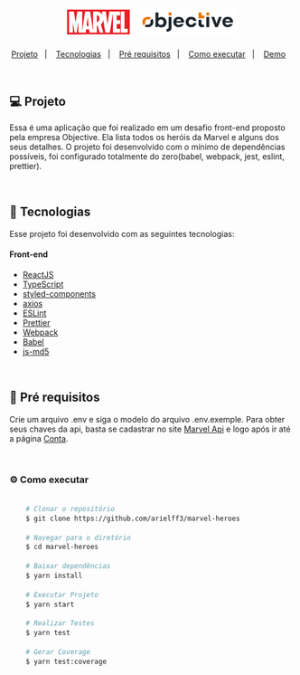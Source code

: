 <h1 align="center">
    <img alt="Marvel Heroes" title="Marvel Heroes" src=".github/logo.png" width="300px" />
</h1>

<p align="center">
  <a href="#computer-projeto">Projeto</a>&nbsp;&nbsp;&nbsp;|&nbsp;&nbsp;&nbsp;
  <a href="#rocket-tecnologias">Tecnologias</a>&nbsp;&nbsp;&nbsp;|&nbsp;&nbsp;&nbsp;
  <a href="#bookmark_tabs-pre_requisitos">Pré requisitos</a>&nbsp;&nbsp;&nbsp;|&nbsp;&nbsp;&nbsp;
  <a href="#gear-como-executar">Como executar</a>&nbsp;&nbsp;&nbsp;|&nbsp;&nbsp;&nbsp;
  <a href="https://mavel-heroes-objective.netlify.app/detalhes/1010935">Demo</a>&nbsp;&nbsp;&nbsp;
</p>

<br/>

## :computer: Projeto

Essa é uma aplicação que foi realizado em um desafio front-end proposto pela empresa Objective. Ela lista todos os heróis da Marvel e alguns dos seus detalhes. O projeto foi desenvolvido com o mínimo de dependências possíveis, foi configurado totalmente do zero(babel, webpack, jest, eslint, prettier).

<br/>

## :rocket: Tecnologias
Esse projeto foi desenvolvido com as seguintes tecnologias:

#### Front-end
- [ReactJS](https://github.com/facebook/react)
- [TypeScript](https://github.com/microsoft/TypeScript)
- [styled-components](https://github.com/styled-components/styled-components)
- [axios](https://github.com/axios/axios)
- [ESLint](https://github.com/eslint/eslint)
- [Prettier](https://github.com/prettier/prettier)
- [Webpack](https://github.com/webpack/webpack)
- [Babel](https://github.com/babel/babel)
- [js-md5](https://github.com/emn178/js-md5)

<br/>

## :bookmark_tabs: Pré requisitos

Crie um arquivo .env e siga o modelo do arquivo .env.exemple. Para obter seus
chaves da api, basta se cadastrar no site [Marvel Api](https://developer.marvel.com/) e logo após ir até
a página [Conta](https://developer.marvel.com/account).

<br/>

### :gear: Como executar


```bash

    # Clonar o repositório
    $ git clone https://github.com/arielff3/marvel-heroes

    # Navegar para o diretório
    $ cd marvel-heroes

    # Baixar dependências
    $ yarn install

    # Executar Projeto
    $ yarn start

    # Realizar Testes
    $ yarn test

    # Gerar Coverage
    $ yarn test:coverage

```
